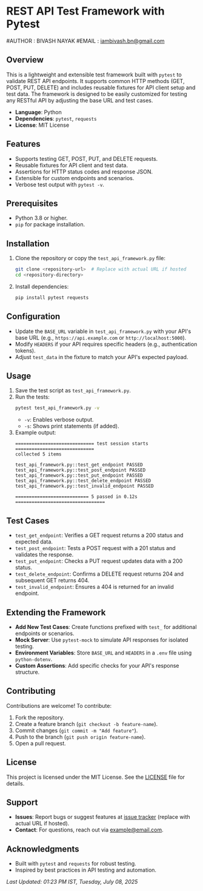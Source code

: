 # REST API Test Framework with Pytest
#AUTHOR : BIVASH NAYAK
#EMAIL : iambivash.bn@gmail.com
## Overview
This is a lightweight and extensible test framework built with `pytest` to validate REST API endpoints. It supports common HTTP methods (GET, POST, PUT, DELETE) and includes reusable fixtures for API client setup and test data. The framework is designed to be easily customized for testing any RESTful API by adjusting the base URL and test cases.

- **Language**: Python
- **Dependencies**: `pytest`, `requests`
- **License**: MIT License

## Features
- Supports testing GET, POST, PUT, and DELETE requests.
- Reusable fixtures for API client and test data.
- Assertions for HTTP status codes and response JSON.
- Extensible for custom endpoints and scenarios.
- Verbose test output with `pytest -v`.

## Prerequisites
- Python 3.8 or higher.
- `pip` for package installation.

## Installation
1. Clone the repository or copy the `test_api_framework.py` file:
   ```bash
   git clone <repository-url>  # Replace with actual URL if hosted
   cd <repository-directory>
   ```
2. Install dependencies:
   ```bash
   pip install pytest requests
   ```

## Configuration
- Update the `BASE_URL` variable in `test_api_framework.py` with your API's base URL (e.g., `https://api.example.com` or `http://localhost:5000`).
- Modify `HEADERS` if your API requires specific headers (e.g., authentication tokens).
- Adjust `test_data` in the fixture to match your API's expected payload.

## Usage
1. Save the test script as `test_api_framework.py`.
2. Run the tests:
   ```bash
   pytest test_api_framework.py -v
   ```
   - `-v`: Enables verbose output.
   - `-s`: Shows print statements (if added).
3. Example output:
   ```
   ============================= test session starts =============================
   collected 5 items

   test_api_framework.py::test_get_endpoint PASSED
   test_api_framework.py::test_post_endpoint PASSED
   test_api_framework.py::test_put_endpoint PASSED
   test_api_framework.py::test_delete_endpoint PASSED
   test_api_framework.py::test_invalid_endpoint PASSED

   =========================== 5 passed in 0.12s =================================
   ```

## Test Cases
- `test_get_endpoint`: Verifies a GET request returns a 200 status and expected data.
- `test_post_endpoint`: Tests a POST request with a 201 status and validates the response.
- `test_put_endpoint`: Checks a PUT request updates data with a 200 status.
- `test_delete_endpoint`: Confirms a DELETE request returns 204 and subsequent GET returns 404.
- `test_invalid_endpoint`: Ensures a 404 is returned for an invalid endpoint.

## Extending the Framework
- **Add New Test Cases**: Create functions prefixed with `test_` for additional endpoints or scenarios.
- **Mock Server**: Use `pytest-mock` to simulate API responses for isolated testing.
- **Environment Variables**: Store `BASE_URL` and `HEADERS` in a `.env` file using `python-dotenv`.
- **Custom Assertions**: Add specific checks for your API's response structure.

## Contributing
Contributions are welcome! To contribute:
1. Fork the repository.
2. Create a feature branch (`git checkout -b feature-name`).
3. Commit changes (`git commit -m "Add feature"`).
4. Push to the branch (`git push origin feature-name`).
5. Open a pull request.

## License
This project is licensed under the MIT License. See the [LICENSE](LICENSE) file for details.

## Support
- **Issues**: Report bugs or suggest features at [issue tracker](https://cyberdudebivash.com/issues) (replace with actual URL if hosted).
- **Contact**: For questions, reach out via [example@email.com](mailto:iambivash.bn@gmail.com).

## Acknowledgments
- Built with `pytest` and `requests` for robust testing.
- Inspired by best practices in API testing and automation.



*Last Updated: 01:23 PM IST, Tuesday, July 08, 2025*